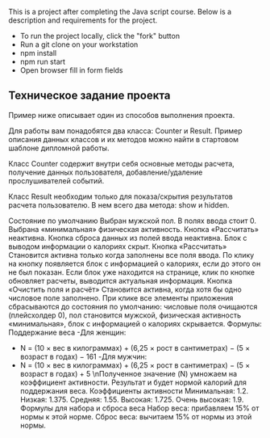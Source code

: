 This is a project after completing the Java script course. Below is a description and requirements for the project.
- To run the project locally, click the "fork" button
- Run a git clone on your workstation
- npm install
- npm run start
- Open browser fill in form fields


<h2>Техническое задание проекта</h2>
Пример ниже описывает один из способов выполнения проекта.

Для работы вам понадобятся два класса: Counter и Result. Пример описания данных классов и их методов можно найти в стартовом шаблоне дипломной работы. 

Класс Counter содержит внутри себя основные  методы расчета, получение данных пользователя, добавление/удаление прослушивателей событий.

Класс Result необходим только для показа/скрытия результатов расчета пользователю. В нем всего два метода: show и hidden.


Состояние по умолчанию
Выбран мужской пол.
В полях ввода стоит 0.
Выбрана «минимальная» физическая активность.
Кнопка «Рассчитать» неактивна.
Кнопка сброса данных из полей ввода неактивна.
Блок с выводом информации о калориях скрыт.
Кнопка «Рассчитать»
Становится активна только когда заполнены все поля ввода.
По клику на кнопку появляется блок с информацией о калориях, если до этого он не был показан. Если блок уже находится на странице, клик по кнопке обновляет расчеты, выводится актуальная информация.
Кнопка «Очистить поля и расчёт»
Становится активна, когда хотя бы одно числовое поле заполнено.
При клике все элементы приложения сбрасываются до состояния по умолчанию: числовые поля очищаются (плейсхолдер 0), пол становится мужской, физическая активность «минимальная», блок с информацией о калориях скрывается.
Формулы:
Поддержание веса
-Для женщин:
- N = (10 × вес в килограммах) + (6,25 × рост в сантиметрах) − (5 × возраст в годах) − 161
-Для мужчин:
- N = (10 × вес в килограммах) + (6,25 × рост в сантиметрах) − (5 × возраст в годах) + 5
\nПолученное значение (N) умножаем на коэффициент активности. Результат и будет нормой калорий для поддержания веса.
Коэффициенты активности
Минимальная: 1.2.
Низкая: 1.375.
Средняя: 1.55.
Высокая: 1.725.
Очень высокая: 1.9.
Формулы для набора и сброса веса
Набор веса: прибавляем 15% от нормы к этой норме.
Сброс веса: вычитаем 15% от нормы из этой нормы.
